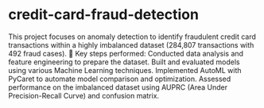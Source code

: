 # credit-card-fraud-detection
This project focuses on anomaly detection to identify fraudulent credit card transactions within a highly imbalanced dataset (284,807 transactions with 492 fraud cases). 🔹 Key steps performed: Conducted data analysis and feature engineering to prepare the dataset. Built and evaluated models using various Machine Learning techniques. Implemented AutoML with PyCaret to automate model comparison and optimization. Assessed performance on the imbalanced dataset using AUPRC (Area Under Precision-Recall Curve) and confusion matrix.
